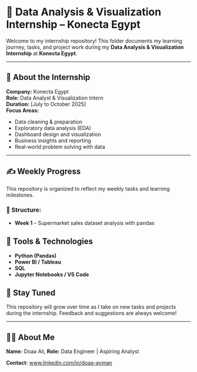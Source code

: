 # 📁 Data Analysis & Visualization Internship – Konecta Egypt

Welcome to my internship repository! This folder documents my learning journey, tasks, and project work during my **Data Analysis & Visualization Internship** at **Konecta Egypt**.

---

## 🏢 About the Internship

**Company:** Konecta Egypt  
**Role:** Data Analyst & Visualization Intern  
**Duration:** [July to October 2025]  
**Focus Areas:**
- Data cleaning & preparation
- Exploratory data analysis (EDA)
- Dashboard design and visualization
- Business insights and reporting
- Real-world problem solving with data

---

## ✍️ Weekly Progress

This repository is organized to reflect my weekly tasks and learning milestones.

### 🔄 Structure:
- **Week 1** – Supermarket sales dataset analysis with pandas  

## 🧰 Tools & Technologies

- **Python (Pandas)**
- **Power BI / Tableau**
- **SQL** 
- **Jupyter Notebooks / VS Code**

## 🌱 Stay Tuned

This repository will grow over time as I take on new tasks and projects during the internship. Feedback and suggestions are always welcome!

---

## 🙋‍♂️ About Me

**Name:** Doaa Ali, **Role:** Data Engineer | Aspiring Analyst  

**Contact:** www.linkedin.com/in/doaa-ayman


